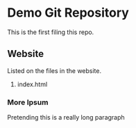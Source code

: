 # Demo Git Repository

This is the first filing this repo.

## Website

Listed on the files in the website.

1. index.html

### More Ipsum

Pretending this is a really long paragraph